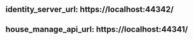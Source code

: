## identity_server_url: https://localhost:44342/

## house_manage_api_url: https://localhost:44341/
